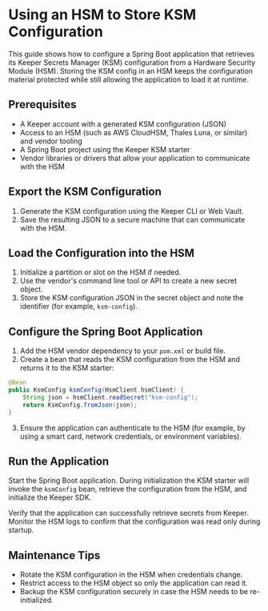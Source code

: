 # Using an HSM to Store KSM Configuration

This guide shows how to configure a Spring Boot application that retrieves its Keeper Secrets Manager (KSM) configuration from a Hardware Security Module (HSM). Storing the KSM config in an HSM keeps the configuration material protected while still allowing the application to load it at runtime.

## Prerequisites

- A Keeper account with a generated KSM configuration (JSON)
- Access to an HSM (such as AWS CloudHSM, Thales Luna, or similar) and vendor tooling
- A Spring Boot project using the Keeper KSM starter
- Vendor libraries or drivers that allow your application to communicate with the HSM

## Export the KSM Configuration

1. Generate the KSM configuration using the Keeper CLI or Web Vault.
2. Save the resulting JSON to a secure machine that can communicate with the HSM.

## Load the Configuration into the HSM

1. Initialize a partition or slot on the HSM if needed.
2. Use the vendor's command line tool or API to create a new secret object.
3. Store the KSM configuration JSON in the secret object and note the identifier (for example, `ksm-config`).

## Configure the Spring Boot Application

1. Add the HSM vendor dependency to your `pom.xml` or build file.
2. Create a bean that reads the KSM configuration from the HSM and returns it to the KSM starter:

```java
@Bean
public KsmConfig ksmConfig(HsmClient hsmClient) {
    String json = hsmClient.readSecret("ksm-config");
    return KsmConfig.fromJson(json);
}
```

3. Ensure the application can authenticate to the HSM (for example, by using a smart card, network credentials, or environment variables).

## Run the Application

Start the Spring Boot application. During initialization the KSM starter will invoke the `ksmConfig` bean, retrieve the configuration from the HSM, and initialize the Keeper SDK.

Verify that the application can successfully retrieve secrets from Keeper. Monitor the HSM logs to confirm that the configuration was read only during startup.

## Maintenance Tips

- Rotate the KSM configuration in the HSM when credentials change.
- Restrict access to the HSM object so only the application can read it.
- Backup the KSM configuration securely in case the HSM needs to be re-initialized.

